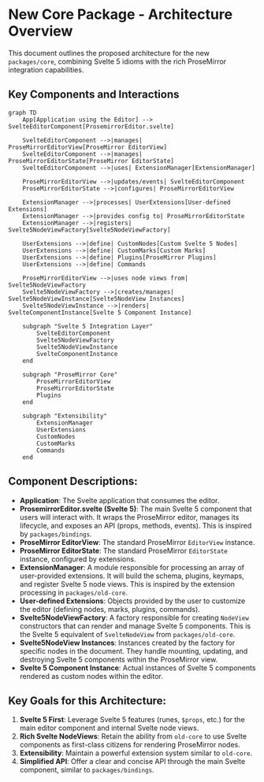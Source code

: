 # New Core Package - Architecture Overview

This document outlines the proposed architecture for the new `packages/core`, combining Svelte 5 idioms with the rich ProseMirror integration capabilities.

## Key Components and Interactions

```mermaid
graph TD
    App[Application using the Editor] --> SvelteEditorComponent[ProsemirrorEditor.svelte]

    SvelteEditorComponent -->|manages| ProseMirrorEditorView[ProseMirror EditorView]
    SvelteEditorComponent -->|manages| ProseMirrorEditorState[ProseMirror EditorState]
    SvelteEditorComponent -->|uses| ExtensionManager[ExtensionManager]

    ProseMirrorEditorView -->|updates/events| SvelteEditorComponent
    ProseMirrorEditorState -->|configures| ProseMirrorEditorView

    ExtensionManager -->|processes| UserExtensions[User-defined Extensions]
    ExtensionManager -->|provides config to| ProseMirrorEditorState
    ExtensionManager -->|registers| Svelte5NodeViewFactory[Svelte5NodeViewFactory]

    UserExtensions -->|define| CustomNodes[Custom Svelte 5 Nodes]
    UserExtensions -->|define| CustomMarks[Custom Marks]
    UserExtensions -->|define| Plugins[ProseMirror Plugins]
    UserExtensions -->|define| Commands

    ProseMirrorEditorView -->|uses node views from| Svelte5NodeViewFactory
    Svelte5NodeViewFactory -->|creates/manages| Svelte5NodeViewInstance[Svelte5NodeView Instances]
    Svelte5NodeViewInstance -->|renders| SvelteComponentInstance[Svelte 5 Component Instance]

    subgraph "Svelte 5 Integration Layer"
        SvelteEditorComponent
        Svelte5NodeViewFactory
        Svelte5NodeViewInstance
        SvelteComponentInstance
    end

    subgraph "ProseMirror Core"
        ProseMirrorEditorView
        ProseMirrorEditorState
        Plugins
    end

    subgraph "Extensibility"
        ExtensionManager
        UserExtensions
        CustomNodes
        CustomMarks
        Commands
    end
```

## Component Descriptions:

*   **Application**: The Svelte application that consumes the editor.
*   **ProsemirrorEditor.svelte (Svelte 5)**: The main Svelte 5 component that users will interact with. It wraps the ProseMirror editor, manages its lifecycle, and exposes an API (props, methods, events). This is inspired by `packages/bindings`.
*   **ProseMirror EditorView**: The standard ProseMirror `EditorView` instance.
*   **ProseMirror EditorState**: The standard ProseMirror `EditorState` instance, configured by extensions.
*   **ExtensionManager**: A module responsible for processing an array of user-provided extensions. It will build the schema, plugins, keymaps, and register Svelte 5 node views. This is inspired by the extension processing in `packages/old-core`.
*   **User-defined Extensions**: Objects provided by the user to customize the editor (defining nodes, marks, plugins, commands).
*   **Svelte5NodeViewFactory**: A factory responsible for creating `NodeView` constructors that can render and manage Svelte 5 components. This is the Svelte 5 equivalent of `SvelteNodeView` from `packages/old-core`.
*   **Svelte5NodeView Instances**: Instances created by the factory for specific nodes in the document. They handle mounting, updating, and destroying Svelte 5 components within the ProseMirror view.
*   **Svelte 5 Component Instance**: Actual instances of Svelte 5 components rendered as custom nodes within the editor.

## Key Goals for this Architecture:

1.  **Svelte 5 First**: Leverage Svelte 5 features (runes, `$props`, etc.) for the main editor component and internal Svelte node views.
2.  **Rich Svelte NodeViews**: Retain the ability from `old-core` to use Svelte components as first-class citizens for rendering ProseMirror nodes.
3.  **Extensibility**: Maintain a powerful extension system similar to `old-core`.
4.  **Simplified API**: Offer a clear and concise API through the main Svelte component, similar to `packages/bindings`.
